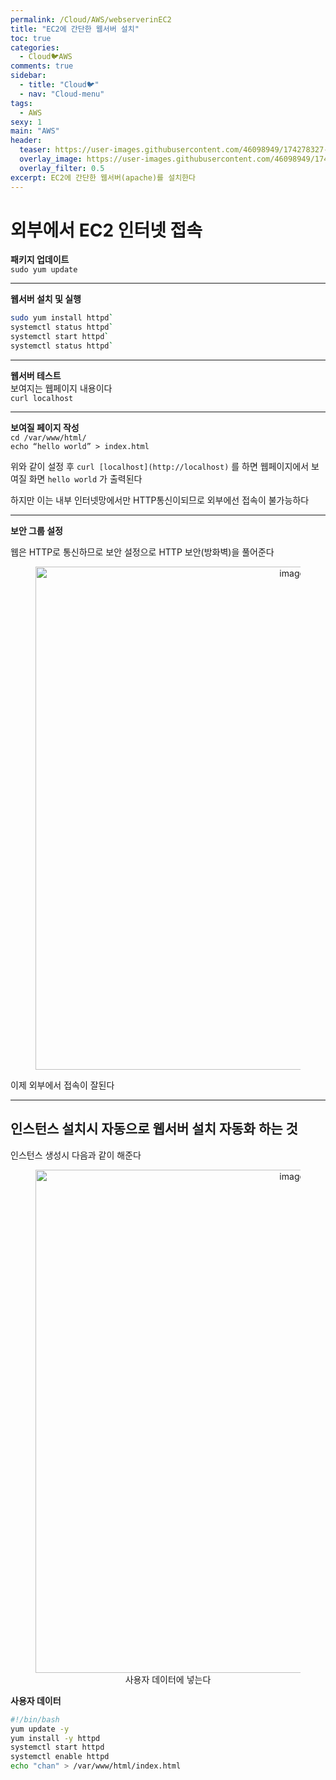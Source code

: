 ```yaml
---
permalink: /Cloud/AWS/webserverinEC2
title: "EC2에 간단한 웹서버 설치"
toc: true
categories:
  - Cloud🐦AWS
comments: true
sidebar:
  - title: "Cloud🐦"
  - nav: "Cloud-menu"
tags:
  - AWS
sexy: 1
main: "AWS"
header:
  teaser: https://user-images.githubusercontent.com/46098949/174278327-9700769b-de3a-41ab-9a63-3faf41908951.png
  overlay_image: https://user-images.githubusercontent.com/46098949/174278327-9700769b-de3a-41ab-9a63-3faf41908951.png
  overlay_filter: 0.5
excerpt: EC2에 간단한 웹서버(apache)를 설치한다
---
```


# 외부에서 EC2 인터넷 접속

**패키지 업데이트**  
`sudo yum update`

---

**웹서버 설치 및 실행**  
```sh
sudo yum install httpd`
systemctl status httpd`
systemctl start httpd`
systemctl status httpd`
```

---

**웹서버 테스트**  
보여지는 웹페이지 내용이다  
`curl localhost`  

---

**보여질 페이지 작성**  
`cd /var/www/html/`  
`echo “hello world” > index.html`  

위와 같이 설정 후 `curl [localhost](http://localhost)` 를 하면 웹페이지에서 보여질 화면 `hello world` 가 출력된다

하지만 이는 내부 인터넷망에서만 HTTP통신이되므로 외부에선 접속이 불가능하다

---

**보안 그룹 설정**

웹은 HTTP로 통신하므로 보안 설정으로 HTTP 보안(방화벽)을 풀어준다

<figure align="center">
<img width="805" alt="image" src='https://user-images.githubusercontent.com/46098949/175259084-133ba3cc-71cb-43f8-a2fd-0b54b2ddfdb2.png'>
<figcaption align="center"></figcaption>
</figure>


이제 외부에서 접속이 잘된다

---

## 인스턴스 설치시 자동으로 웹서버 설치 자동화 하는 것

인스턴스 생성시 다음과 같이 해준다

<figure align="center">
<img width="805" alt="image" src='https://user-images.githubusercontent.com/46098949/175258749-94f51e24-7437-4f2f-83aa-dbc13cec1efb.png'>
<figcaption align="center">사용자 데이터에 넣는다</figcaption>
</figure>

**사용자 데이터**
```sh
#!/bin/bash
yum update -y
yum install -y httpd
systemctl start httpd
systemctl enable httpd
echo "chan" > /var/www/html/index.html
```